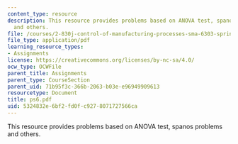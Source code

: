 ```yaml
---
content_type: resource
description: This resource provides problems based on ANOVA test, spanos problems
  and others.
file: /courses/2-830j-control-of-manufacturing-processes-sma-6303-spring-2008/5324832e6bf2fd0fc9278071727566ca_ps6.pdf
file_type: application/pdf
learning_resource_types:
- Assignments
license: https://creativecommons.org/licenses/by-nc-sa/4.0/
ocw_type: OCWFile
parent_title: Assignments
parent_type: CourseSection
parent_uid: 71b95f3c-366b-2063-b03e-e96949909613
resourcetype: Document
title: ps6.pdf
uid: 5324832e-6bf2-fd0f-c927-8071727566ca
---
```

This resource provides problems based on ANOVA test, spanos problems and others.